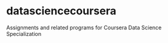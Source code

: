 datasciencecoursera
===================

Assignments and related programs for Coursera Data Science Specialization
